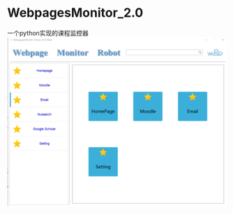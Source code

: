 # WebpagesMonitor_2.0
一个python实现的课程监控器
![image](https://github.com/xiaoliu9126/WebpagesMonitor_2.0/blob/main/image.png)
